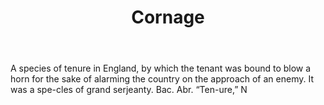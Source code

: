 ---
title: Cornage
letter: C
permalink: "/definitions/bld-cornage.html"
body: A species of tenure in England, by which the tenant was bound to blow a horn
  for the sake of alarming the country on the approach of an enemy. It was a spe-cles
  of grand serjeanty. Bac. Abr. “Ten-ure,” N
published_at: '2018-07-07'
source: Black's Law Dictionary 2nd Ed (1910)
layout: post
---